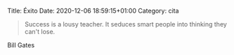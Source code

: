 Title: Éxito
Date: 2020-12-06 18:59:15+01:00
Category: cita


> Success is a lousy teacher. It seduces smart people into thinking they can't lose.

Bill Gates

